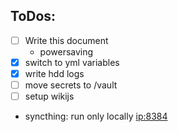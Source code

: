 
## ToDos:
- [ ] Write this document
    - powersaving
- [X] switch to yml variables
- [X] write hdd logs
- [ ] move secrets to /vault
- [ ] setup wikijs

- syncthing: run only locally <ip:8384>